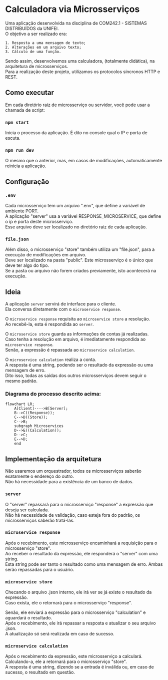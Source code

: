# Calculadora via Microsserviços

Uma aplicação desenvolvida na disciplina de COM242.1 - SISTEMAS DISTRIBUÍDOS da UNIFEI.\
O objetivo a ser realizado era:

    1. Resposta a uma mensagem de texto;
    2. Alterações em um arquivo texto;
    3. Cálculo de uma função.

Sendo assim, desenvolvemos uma calculadora, (totalmente didática), na arquitetura de microsserviços.\
Para a realização deste projeto, utilizamos os protocolos síncronos HTTP e REST.

## Como executar

Em cada diretório raiz de microsserviço ou servidor, você pode usar a chamada de script:

### `npm start`

Inicia o processo da aplicação. É dito no console qual o IP e porta de escuta.

### `npm run dev`

O mesmo que o anterior, mas, em casos de modificações, automaticamente reinicia a aplicação.

## Configuração

### `.env`

Cada microsserviço tem um arquivo ".env", que define a variável de ambiente PORT.\
A aplicação "server" usa a variável RESPONSE_MICROSERVICE, que define o ip e porta deste microsserviço.\
Esse arquivo deve ser localizado no diretório raiz de cada aplicação.

### `file.json`

Além disso, o microsserviço "store" também utiliza um "file.json", para a execução de modificações em arquivo.\
Deve ser localizado na pasta "public". Este microsserviço é o único que deve ter algo do tipo.\
Se a pasta ou arquivo não forem criados previamente, isto acontecerá na execução.

## Ideia

A aplicação `server` servirá de interface para o cliente.\
Ela conversa diretamente com o `microservice response`.

O `microservice response` requisita ao `microservice store` a resolução.\
Ao recebê-la, esta é respondida ao `server`.

O `microservice store` guarda as informações de contas já realizadas.\
Caso tenha a resolução em arquivo, é imediatamente respondida ao `microservice response`.\
Senão, a expressão é repassada ao `microservice calculation`.

O `microservice calculation` realiza a conta.\
A resposta é uma string, podendo ser o resultado da expressão ou uma mensagem de erro.\
Dito isso, todas as saídas dos outros microsserviços devem seguir o mesmo padrão.

### Diagrama do processo descrito acima:

```mermaid
flowchart LR;
	A[Client]---->B[Server];
	B-->C((Response));
	C-->D((Store));
	C-->B;
	subgraph Microservices
	D-->E((Calculation));
	D-->C;
	E-->D;
	end
```

## Implementação da arquitetura

Não usaremos um orquestrador, todos os microsserviços saberão exatamente o endereço do outro.\
Não há necessidade para a existência de um banco de dados.

### `server`

O "server" repassará para o microsserviço "response" a expressão que deseja ser calculada.\
Não há necessidade de validação, caso esteja fora do padrão, os microsserviços saberão tratá-las.

### `microservice response`

Após o recebimento, este microsserviço encaminhará a requisição para o microsserviço "store".\
Ao receber o resultado da expressão, ele responderá o "server" com uma string.\
Esta string pode ser tanto o resultado como uma mensagem de erro. Ambas serão repassadas para o usuário.

### `microservice store`

Checando o arquivo .json interno, ele irá ver se já existe o resultado da expressão.\
Caso exista, ele o retornará para o microsserviço "response".

Senão, ele enviará a expressão para o microsserviço "calculation" e aguardará o resultado.\
Após o recebimento, ele irá repassar a resposta e atualizar o seu arquivo .json.\
A atualização só será realizada em caso de sucesso.

### `microservice calculation`

Após o recebimento da expressão, este microsserviço a calculará.\
Calculando-a, ele a retornará para o microsserviço "store".\
A resposta é uma string, dizendo se a entrada é inválida ou, em caso de sucesso, o resultado em questão.

